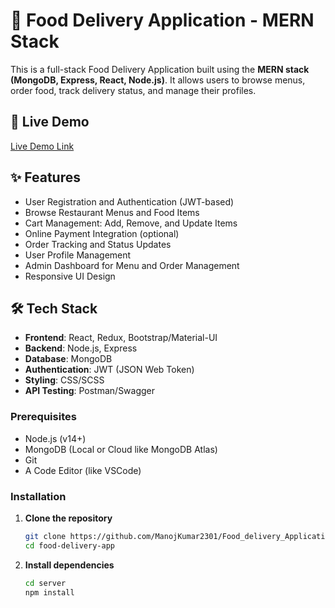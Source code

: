 # 🍔 Food Delivery Application - MERN Stack

This is a full-stack Food Delivery Application built using the **MERN stack (MongoDB, Express, React, Node.js)**. It allows users to browse menus, order food, track delivery status, and manage their profiles.

## 🚀 Live Demo
[Live Demo Link](https://food-delivery-application-8oka.vercel.app/)  



## ✨ Features
- User Registration and Authentication (JWT-based)
- Browse Restaurant Menus and Food Items
- Cart Management: Add, Remove, and Update Items
- Online Payment Integration (optional)
- Order Tracking and Status Updates
- User Profile Management
- Admin Dashboard for Menu and Order Management
- Responsive UI Design

## 🛠️ Tech Stack
- **Frontend**: React, Redux, Bootstrap/Material-UI
- **Backend**: Node.js, Express
- **Database**: MongoDB
- **Authentication**: JWT (JSON Web Token)
- **Styling**: CSS/SCSS
- **API Testing**: Postman/Swagger


### Prerequisites
- Node.js (v14+)
- MongoDB (Local or Cloud like MongoDB Atlas)
- Git
- A Code Editor (like VSCode)

### Installation

1. **Clone the repository**
   ```bash
   git clone https://github.com/ManojKumar2301/Food_delivery_Application.git
   cd food-delivery-app

1. **Install dependencies**
   ```bash
   cd server
   npm install
